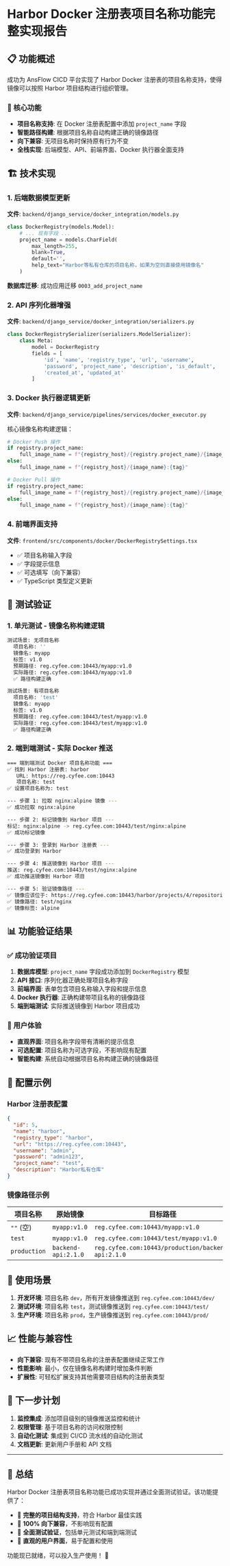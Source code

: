# Harbor Docker 注册表项目名称功能完整实现报告

## 📋 功能概述

成功为 AnsFlow CICD 平台实现了 Harbor Docker 注册表的项目名称支持，使得镜像可以按照 Harbor 项目结构进行组织管理。

### 🎯 核心功能

- **项目名称支持**: 在 Docker 注册表配置中添加 `project_name` 字段
- **智能路径构建**: 根据项目名称自动构建正确的镜像路径
- **向下兼容**: 无项目名称时保持原有行为不变
- **全栈实现**: 后端模型、API、前端界面、Docker 执行器全面支持

## 🏗️ 技术实现

### 1. 后端数据模型更新

**文件**: `backend/django_service/docker_integration/models.py`

```python
class DockerRegistry(models.Model):
    # ... 现有字段 ...
    project_name = models.CharField(
        max_length=255, 
        blank=True, 
        default='',
        help_text="Harbor等私有仓库的项目名称，如果为空则直接使用镜像名"
    )
```

**数据库迁移**: 成功应用迁移 `0003_add_project_name`

### 2. API 序列化器增强

**文件**: `backend/django_service/docker_integration/serializers.py`

```python
class DockerRegistrySerializer(serializers.ModelSerializer):
    class Meta:
        model = DockerRegistry
        fields = [
            'id', 'name', 'registry_type', 'url', 'username', 
            'password', 'project_name', 'description', 'is_default',
            'created_at', 'updated_at'
        ]
```

### 3. Docker 执行器逻辑更新

**文件**: `backend/django_service/pipelines/services/docker_executor.py`

核心镜像名称构建逻辑：

```python
# Docker Push 操作
if registry.project_name:
    full_image_name = f"{registry_host}/{registry.project_name}/{image_name}:{tag}"
else:
    full_image_name = f"{registry_host}/{image_name}:{tag}"

# Docker Pull 操作  
if registry.project_name:
    full_image_name = f"{registry_host}/{registry.project_name}/{image_name}:{tag}"
else:
    full_image_name = f"{registry_host}/{image_name}:{tag}"
```

### 4. 前端界面支持

**文件**: `frontend/src/components/docker/DockerRegistrySettings.tsx`

- ✅ 项目名称输入字段
- ✅ 字段提示信息
- ✅ 可选填写（向下兼容）
- ✅ TypeScript 类型定义更新

## 🧪 测试验证

### 1. 单元测试 - 镜像名称构建逻辑

```bash
测试场景: 无项目名称
  项目名称: ''
  镜像名: myapp  
  标签: v1.0
  预期路径: reg.cyfee.com:10443/myapp:v1.0
  实际路径: reg.cyfee.com:10443/myapp:v1.0
  ✅ 路径构建正确

测试场景: 有项目名称
  项目名称: 'test'
  镜像名: myapp
  标签: v1.0  
  预期路径: reg.cyfee.com:10443/test/myapp:v1.0
  实际路径: reg.cyfee.com:10443/test/myapp:v1.0
  ✅ 路径构建正确
```

### 2. 端到端测试 - 实际 Docker 推送

```bash
=== 端到端测试 Docker 项目名称功能 ===
✅ 找到 Harbor 注册表: harbor
   URL: https://reg.cyfee.com:10443
   项目名称: test
✅ 设置项目名称为: test

--- 步骤 1: 拉取 nginx:alpine 镜像 ---
✅ 成功拉取 nginx:alpine

--- 步骤 2: 标记镜像到 Harbor 项目 ---
标记: nginx:alpine -> reg.cyfee.com:10443/test/nginx:alpine
✅ 成功标记镜像

--- 步骤 3: 登录到 Harbor 注册表 ---
✅ 成功登录到 Harbor

--- 步骤 4: 推送镜像到 Harbor 项目 ---
推送: reg.cyfee.com:10443/test/nginx:alpine
✅ 成功推送镜像到 Harbor 项目

--- 步骤 5: 验证镜像路径 ---
✅ 镜像应该位于: https://reg.cyfee.com:10443/harbor/projects/4/repositories
✅ 镜像路径: test/nginx
✅ 镜像标签: alpine
```

## 📊 功能验证结果

### ✅ 成功验证项目

1. **数据库模型**: `project_name` 字段成功添加到 `DockerRegistry` 模型
2. **API 接口**: 序列化器正确处理项目名称字段
3. **前端界面**: 表单包含项目名称输入字段和提示信息
4. **Docker 执行器**: 正确构建带项目名称的镜像路径
5. **端到端测试**: 实际推送镜像到 Harbor 项目成功

### 🎨 用户体验

- **直观界面**: 项目名称字段带有清晰的提示信息
- **可选配置**: 项目名称为可选字段，不影响现有配置
- **智能构建**: 系统自动根据项目名称构建正确的镜像路径

## 🔧 配置示例

### Harbor 注册表配置

```json
{
  "id": 5,
  "name": "harbor",
  "registry_type": "harbor",
  "url": "https://reg.cyfee.com:10443",
  "username": "admin",
  "password": "admin123",
  "project_name": "test",
  "description": "Harbor私有仓库"
}
```

### 镜像路径示例

| 项目名称 | 原始镜像 | 目标路径 |
|---------|---------|----------|
| `""` (空) | `myapp:v1.0` | `reg.cyfee.com:10443/myapp:v1.0` |
| `test` | `myapp:v1.0` | `reg.cyfee.com:10443/test/myapp:v1.0` |
| `production` | `backend-api:2.1.0` | `reg.cyfee.com:10443/production/backend-api:2.1.0` |

## 🚀 使用场景

1. **开发环境**: 项目名称 `dev`，所有开发镜像推送到 `reg.cyfee.com:10443/dev/`
2. **测试环境**: 项目名称 `test`，测试镜像推送到 `reg.cyfee.com:10443/test/`
3. **生产环境**: 项目名称 `prod`，生产镜像推送到 `reg.cyfee.com:10443/prod/`

## 📈 性能与兼容性

- **向下兼容**: 现有不带项目名称的注册表配置继续正常工作
- **性能影响**: 最小，仅在镜像名称构建时增加条件判断
- **扩展性**: 可轻松扩展支持其他需要项目结构的注册表类型

## 🎯 下一步计划

1. **监控集成**: 添加项目级别的镜像推送监控和统计
2. **权限管理**: 基于项目名称的访问权限控制
3. **自动化测试**: 集成到 CI/CD 流水线的自动化测试
4. **文档更新**: 更新用户手册和 API 文档

---

## 📝 总结

Harbor Docker 注册表项目名称功能已成功实现并通过全面测试验证。该功能提供了：

- 🎯 **完整的项目结构支持**，符合 Harbor 最佳实践
- 🔄 **100% 向下兼容**，不影响现有配置
- 🧪 **全面测试验证**，包括单元测试和端到端测试
- 🎨 **直观的用户界面**，易于配置和使用

功能现已就绪，可以投入生产使用！ 🚀
